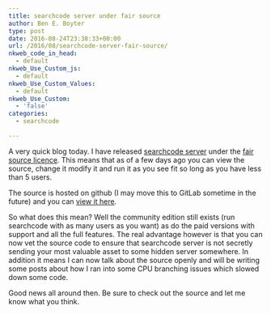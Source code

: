 ```yaml
---
title: searchcode server under fair source
author: Ben E. Boyter
type: post
date: 2016-08-24T23:38:33+00:00
url: /2016/08/searchcode-server-fair-source/
nkweb_code_in_head:
  - default
nkweb_Use_Custom_js:
  - default
nkweb_Use_Custom_Values:
  - default
nkweb_Use_Custom:
  - 'false'
categories:
  - searchcode

---
```

A very quick blog today. I have released [searchcode server][1] under the [fair source licence][2]. This means that as of a few days ago you can view the source, change it modify it and run it as you see fit so long as you have less than 5 users.

The source is hosted on github (I may move this to GitLab sometime in the future) and you can [view it here][1].

So what does this mean? Well the community edition still exists (run searchcode with as many users as you want) as do the paid versions with support and all the full features. The real advantage however is that you can now vet the source code to ensure that searchcode server is not secretly sending your most valuable asset to some hidden server somewhere. In addition it means I can now talk about the source openly and will be writing some posts about how I ran into some CPU branching issues which slowed down some code.

Good news all around then. Be sure to check out the source and let me know what you think.

 [1]: https://github.com/boyter/searchcode-server
 [2]: https://fair.io/